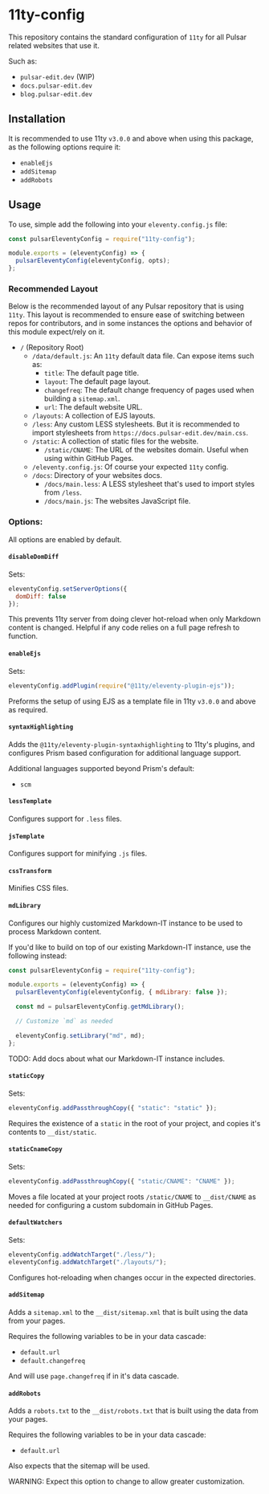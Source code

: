 # 11ty-config

This repository contains the standard configuration of `11ty` for all Pulsar related websites that use it.

Such as:
* `pulsar-edit.dev` (WIP)
* `docs.pulsar-edit.dev`
* `blog.pulsar-edit.dev`

## Installation

It is recommended to use 11ty `v3.0.0` and above when using this package, as the following options require it:
* `enableEjs`
* `addSitemap`
* `addRobots`

## Usage

To use, simple add the following into your `eleventy.config.js` file:

```js
const pulsarEleventyConfig = require("11ty-config");

module.exports = (eleventyConfig) => {
  pulsarEleventyConfig(eleventyConfig, opts);
};
```

### Recommended Layout

Below is the recommended layout of any Pulsar repository that is using `11ty`.
This layout is recommended to ensure ease of switching between repos for contributors,
and in some instances the options and behavior of this module expect/rely on it.

* `/` (Repository Root)
  - `/data/default.js`: An `11ty` default data file. Can expose items such as:
    * `title`: The default page title.
    * `layout`: The default page layout.
    * `changefreq`: The default change frequency of pages used when building a `sitemap.xml`.
    * `url`: The default website URL.
  - `/layouts`: A collection of EJS layouts.
  - `/less`: Any custom LESS stylesheets. But it is recommended to import stylesheets from `https://docs.pulsar-edit.dev/main.css`.
  - `/static`: A collection of static files for the website.
    * `/static/CNAME`: The URL of the websites domain. Useful when using within GitHub Pages.
  - `/eleventy.config.js`: Of course your expected `11ty` config.
  - `/docs`: Directory of your websites docs.
    * `/docs/main.less`: A LESS stylesheet that's used to import styles from `/less`.
    * `/docs/main.js`: The websites JavaScript file.

### Options:

All options are enabled by default.

#### `disableDomDiff`

Sets:

```js
eleventyConfig.setServerOptions({
  domDiff: false
});
```

This prevents 11ty server from doing clever hot-reload when only Markdown content is changed.
Helpful if any code relies on a full page refresh to function.

#### `enableEjs`

Sets:

```js
eleventyConfig.addPlugin(require("@11ty/eleventy-plugin-ejs"));
```

Preforms the setup of using EJS as a template file in 11ty `v3.0.0` and above as required.

#### `syntaxHighlighting`

Adds the `@11ty/eleventy-plugin-syntaxhighlighting` to 11ty's plugins, and configures Prism based configuration for additional language support.

Additional languages supported beyond Prism's default:
* `scm`

#### `lessTemplate`

Configures support for `.less` files.

#### `jsTemplate`

Configures support for minifying `.js` files.

#### `cssTransform`

Minifies CSS files.

#### `mdLibrary`

Configures our highly customized Markdown-IT instance to be used to process Markdown content.

If you'd like to build on top of our existing Markdown-IT instance, use the following instead:

```js
const pulsarEleventyConfig = require("11ty-config");

module.exports = (eleventyConfig) => {
  pulsarEleventyConfig(eleventyConfig, { mdLibrary: false });

  const md = pulsarEleventyConfig.getMdLibrary();

  // Customize `md` as needed

  eleventyConfig.setLibrary("md", md);
};
```

TODO: Add docs about what our Markdown-IT instance includes.

#### `staticCopy`

Sets:

```js
eleventyConfig.addPassthroughCopy({ "static": "static" });
```

Requires the existence of a `static` in the root of your project, and copies it's contents to `__dist/static`.

#### `staticCnameCopy`

Sets:

```js
eleventyConfig.addPassthroughCopy({ "static/CNAME": "CNAME" });
```

Moves a file located at your project roots `/static/CNAME` to `__dist/CNAME` as needed for configuring a custom subdomain in GitHub Pages.

#### `defaultWatchers`

Sets:

```js
eleventyConfig.addWatchTarget("./less/");
eleventyConfig.addWatchTarget("./layouts/");
```

Configures hot-reloading when changes occur in the expected directories.

#### `addSitemap`

Adds a `sitemap.xml` to the `__dist/sitemap.xml` that is built using the data from your pages.

Requires the following variables to be in your data cascade:
* `default.url`
* `default.changefreq`

And will use `page.changefreq` if in it's data cascade.

#### `addRobots`

Adds a `robots.txt` to the `__dist/robots.txt` that is built using the data from your pages.

Requires the following variables to be in your data cascade:
* `default.url`

Also expects that the sitemap will be used.

WARNING: Expect this option to change to allow greater customization.

